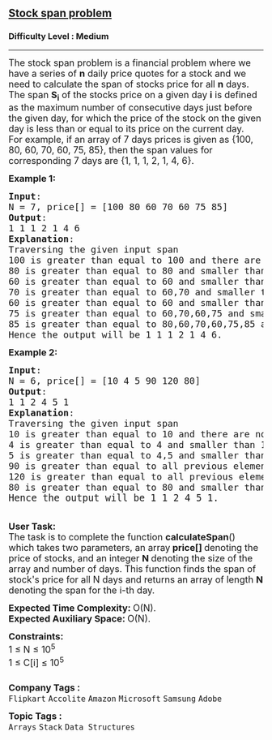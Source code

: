 <h2><a href="https://www.geeksforgeeks.org/problems/stock-span-problem-1587115621/1?page=2&sprint=a663236c31453b969852f9ea22507634&sprint=a663236c31453b969852f9ea22507634&sortBy=submissions">Stock span problem</a></h2><h3>Difficulty Level : Medium</h3><hr><div class="problems_problem_content__Xm_eO"><p><span style="font-size: 18px;">The stock span problem is a financial problem where we have a series of <strong>n</strong> daily price quotes for a stock and we need to calculate the span of stocks price for all <strong>n</strong> days.&nbsp;<br>The span <strong>S<sub>i</sub></strong> of the stocks price on a given day <strong>i</strong> is defined as the maximum number of consecutive days just before the given day, for which the price of the stock on the given day is less than or equal to its price on the current day.<br>For example, if an array of 7 days prices is given as {100, 80, 60, 70, 60, 75, 85}, then the span values for corresponding 7 days are {1, 1, 1, 2, 1, 4, 6}.</span></p>
<p><span style="font-size: 18px;"><strong>Example 1:</strong></span></p>
<pre><span style="font-size: 18px;"><strong>Input</strong>: 
N = 7, price[] = [100 80 60 70 60 75 85]
<strong>Output</strong>:
1 1 1 2 1 4 6
<strong>Explanation</strong>:
Traversing the given input span <br>100 is greater than equal to 100 and there are no more elements behind it so the span is 1,<br>80 is greater than equal to 80 and smaller than 100 so the span is 1,<br>60 is greater than equal to 60 and smaller than 80 so the span is 1,<br>70 is greater than equal to 60,70 and smaller than 80 so the span is 2,<br>60 is greater than equal to 60 and smaller than 70 so the span is 1,<br>75 is greater than equal to 60,70,60,75 and smaller than 100 so the span is 4,<br>85 is greater than equal to 80,60,70,60,75,85 and smaller than 100 so the span is 6. <br>Hence the output will be 1 1 1 2 1 4 6.
</span></pre>
<p><span style="font-size: 18px;"><strong>Example 2:</strong></span></p>
<pre><span style="font-size: 18px;"><strong>Input</strong>: 
N = 6, price[] = [10 4 5 90 120 80]
<strong>Output</strong>:
1 1 2 4 5 1
<strong>Explanation</strong>:<br>Traversing the given input span <br>10 is greater than equal to 10 and there are no more elements behind it so the span is 1,<br>4 is greater than equal to 4 and smaller than 10 so the span is 1,<br>5 is greater than equal to 4,5 and smaller than 10 so the span is 2,<br>90 is greater than equal to all previous elements so the span is 4,<br>120 is greater than equal to all previous elements so the span is 5,<br>80 is greater than equal to 80 and smaller than 120 so the span is 1,<br></span><span style="font-size: 14pt;">Hence the output will be 1 1 2 4 5 1.<br><br></span></pre>
<p><span style="font-size: 18px;"><strong>User Task:</strong><br>The task is to complete the function&nbsp;<strong>calculateSpan</strong>() which takes two parameters, an array<strong> price[] </strong>denoting the price of stocks, and an integer <strong>N </strong>denoting the size of the array and number of days. This function finds the span of stock's price for all N&nbsp;days and returns an array of length <strong>N</strong> denoting the span for the i-th day.</span></p>
<p><span style="font-size: 18px;"><strong>Expected Time Complexity:&nbsp;</strong>O(N).<br><strong>Expected Auxiliary Space:&nbsp;</strong>O(N).</span></p>
<p><span style="font-size: 18px;"><strong>Constraints:</strong><br>1 ≤ N ≤ 10<sup>5</sup><br>1 ≤ C[i] ≤ 10<sup>5</sup></span></p>
<p><span style="font-size: 18px;"><img src="https://contribute.geeksforgeeks.org/wp-content/uploads/Stock_span.png" alt=""></span></p></div><p><span style=font-size:18px><strong>Company Tags : </strong><br><code>Flipkart</code>&nbsp;<code>Accolite</code>&nbsp;<code>Amazon</code>&nbsp;<code>Microsoft</code>&nbsp;<code>Samsung</code>&nbsp;<code>Adobe</code>&nbsp;<br><p><span style=font-size:18px><strong>Topic Tags : </strong><br><code>Arrays</code>&nbsp;<code>Stack</code>&nbsp;<code>Data Structures</code>&nbsp;